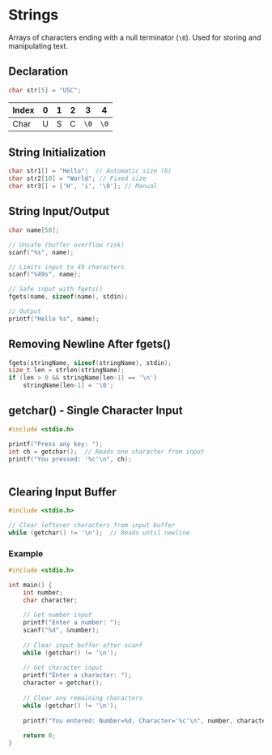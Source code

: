 # Strings

Arrays of characters ending with a null terminator (`\0`). Used for storing and manipulating text.

## Declaration

```c
char str[5] = "USC";

```

| Index | 0 | 1 | 2 | 3    | 4    |
| ----- | - | - | - | ---- | ---- |
| Char  | U | S | C | `\0` | `\0` |

## String Initialization
```c
char str1[] = "Hello";  // Automatic size (6)
char str2[10] = "World"; // Fixed size
char str3[] = {'H', 'i', '\0'}; // Manual
```

## String Input/Output
```c
char name[50];

// Unsafe (buffer overflow risk)
scanf("%s", name);

// Limits input to 49 characters
scanf("%49s", name);  

// Safe input with fgets()
fgets(name, sizeof(name), stdin);

// Output
printf("Hello %s", name);

```

## Removing Newline After fgets()
```c
fgets(stringName, sizeof(stringName), stdin);
size_t len = strlen(stringName);
if (len > 0 && stringName[len-1] == '\n')
    stringName[len-1] = '\0';

```
## getchar() - Single Character Input
```c
#include <stdio.h>

printf("Press any key: ");
int ch = getchar();  // Reads one character from input
printf("You pressed: '%c'\n", ch);
    
```

## Clearing Input Buffer
```c
#include <stdio.h>

// Clear leftover characters from input buffer
while (getchar() != '\n');  // Reads until newline

```

### Example
```c
#include <stdio.h>

int main() {
    int number;
    char character;
    
    // Get number input
    printf("Enter a number: ");
    scanf("%d", &number);
    
    // Clear input buffer after scanf
    while (getchar() != '\n');
    
    // Get character input
    printf("Enter a character: ");
    character = getchar();
    
    // Clear any remaining characters
    while (getchar() != '\n');
    
    printf("You entered: Number=%d, Character='%c'\n", number, character);
    
    return 0;
}

```


